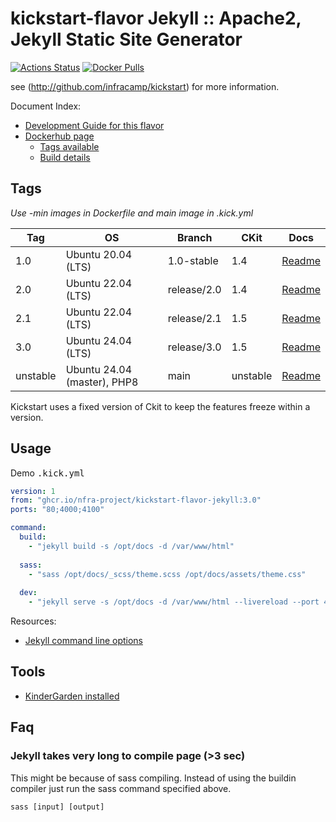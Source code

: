 
# kickstart-flavor Jekyll :: Apache2, Jekyll Static Site Generator

[![Actions Status](https://github.com/nfra-project/kickstart-flavor-jekyll/workflows/test/badge.svg)](https://github.com/nfra-project/kickstart-flavor-jekyll/actions)
[![Docker Pulls](https://img.shields.io/docker/pulls/nfra/kickstart-flavor-jekyll.svg)](https://github.com/nfra-project/kickstart-flavor-jekyll)

see (http://github.com/infracamp/kickstart) for more information.

Document Index:

- [Development Guide for this flavor](DEVELOPMENT.md)
- [Dockerhub page](https://hub.docker.com/r/nfra/kickstart-flavor-jekyll/)
    - [Tags available](https://hub.docker.com/r/nfra/kickstart-flavor-jekyll/tags/)
    - [Build details](https://hub.docker.com/r/nfra/kickstart-flavor-jekyll/builds/)


## Tags

*Use -min images in Dockerfile and main image in .kick.yml*

| Tag      | OS                          | Branch      | CKit     | Docs                                                                               |
|----------|-----------------------------|-------------|----------|------------------------------------------------------------------------------------|
| 1.0      | Ubuntu 20.04 (LTS)          | 1.0-stable  | 1.4      | [Readme](https://github.com/nfra-project/kickstart-flavor-jekyll/tree/1.0-stable)  |
| 2.0      | Ubuntu 22.04 (LTS)          | release/2.0 | 1.4      | [Readme](https://github.com/nfra-project/kickstart-flavor-jekyll/tree/release/2.0) |
| 2.1      | Ubuntu 22.04 (LTS)          | release/2.1 | 1.5      | [Readme](https://github.com/nfra-project/kickstart-flavor-jekyll/tree/release/2.1) |
| 3.0      | Ubuntu 24.04 (LTS)          | release/3.0 | 1.5      | [Readme](https://github.com/nfra-project/kickstart-flavor-jekyll/tree/release/3.0)
| unstable | Ubuntu 24.04 (master), PHP8 | main        | unstable | [Readme](https://github.com/nfra-project/kickstart-flavor-jekyll/)                 |

Kickstart uses a fixed version of Ckit to keep the features freeze within
a version.

## Usage

Demo <kbd>.kick.yml</kbd>

```yaml
version: 1
from: "ghcr.io/nfra-project/kickstart-flavor-jekyll:3.0"
ports: "80;4000;4100"

command:
  build:
    - "jekyll build -s /opt/docs -d /var/www/html"
  
  sass:
    - "sass /opt/docs/_scss/theme.scss /opt/docs/assets/theme.css"
  
  dev:
    - "jekyll serve -s /opt/docs -d /var/www/html --livereload --port 4000 --livereload-port 4100 --host 0.0.0.0"
```

Resources:
- [Jekyll command line options](https://jekyllrb.com/docs/configuration/options/)


## Tools

- [KinderGarden installed](https://www.github.com/lack-project/lack-kindergarden)


## Faq

### Jekyll takes very long to compile page (>3 sec)

This might be because of sass compiling. Instead of using the buildin compiler
just run the sass command specified above.

```
sass [input] [output]
```